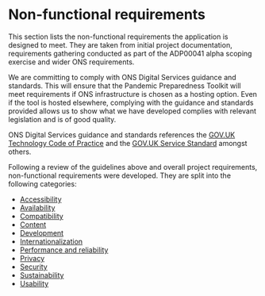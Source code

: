 # Non-functional requirements

This section lists the non-functional requirements the application is designed to meet. They are taken from initial project documentation, requirements gathering conducted as part of the ADP00041 alpha scoping exercise and wider ONS requirements.

We are committing to comply with ONS Digital Services guidance and standards. This will ensure that the Pandemic Preparedness Toolkit will meet requirements if ONS infrastructure is chosen as a hosting option. Even if the tool is hosted elsewhere, complying with the guidance and standards provided allows us to show what we have developed complies with relevant legislation and is of good quality.

ONS Digital Services guidance and standards references the [GOV.UK Technology Code of Practice](https://www.gov.uk/guidance/the-technology-code-of-practice) and the [GOV.UK Service Standard](https://www.gov.uk/service-manual/service-standard) amongst others.

Following a review of the guidelines above and overall project requirements, non-functional requirements were developed. They are split into the following categories:

 - [Accessibility](./accessibility.md)
 - [Availability](./availability.md)
 - [Compatibility](./compatibility.md)
 - [Content](./content.md)
 - [Development](./development.md)
 - [Internationalization](./internationalization.md)
 - [Performance and reliability](./performance-and-reliability.md)
 - [Privacy](./privacy.md)
 - [Security](./security.md)
 - [Sustainability](./sustainability.md)
 - [Usability](./usability.md)
